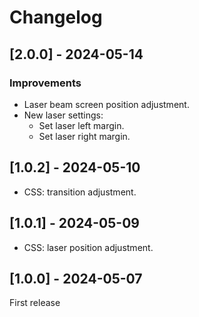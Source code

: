 # Changelog

## [2.0.0] - 2024-05-14
### Improvements
- Laser beam screen position adjustment.
- New laser settings: 
  - Set laser left margin. 
  - Set laser right margin. 

## [1.0.2] - 2024-05-10
- CSS: transition adjustment.

## [1.0.1] - 2024-05-09
- CSS: laser position adjustment.

## [1.0.0] - 2024-05-07
First release
